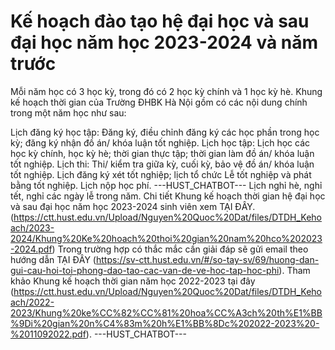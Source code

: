 # Kế hoạch đào tạo hệ đại học và sau đại học năm học 2023-2024 và năm trước

Mỗi năm học có 3 học kỳ, trong đó có 2 học kỳ chính và 1 học kỳ hè. Khung kế hoạch thời gian của Trường ĐHBK Hà Nội gồm có các nội dung chính trong một năm học như sau:

Lịch đăng ký học tập: Đăng ký, điều chỉnh đăng ký các học phần trong học kỳ; đăng ký nhận đồ án/ khóa luận tốt nghiệp. Lịch học tập: Lịch học các học kỳ chính, học kỳ hè; thời gian thực tập; thời gian làm đồ án/ khóa luận tốt nghiệp. Lịch thi: Thi/ kiểm tra giữa kỳ, cuối kỳ, bảo vệ đồ án/ khóa luận tốt nghiệp. Lịch đăng ký xét tốt nghiệp; lịch tổ chức Lễ tốt nghiệp và phát bằng tốt nghiệp. Lịch nộp học phí. 
 ---HUST_CHATBOT---
Lịch nghỉ hè, nghỉ tết, nghỉ các ngày lễ trong năm. Chi tiết Khung kế hoạch thời gian hệ đại học và sau đại học năm học 2023-2024 sinh viên xem TẠI ĐÂY. (https://ctt.hust.edu.vn/Upload/Nguyen%20Quoc%20Dat/files/DTDH_Kehoach/2023-2024/Khung%20Ke%20hoach%20thoi%20gian%20nam%20hco%202023-2024.pdf)
Trong trường hợp có thắc mắc cần giải đáp sẽ gửi email theo hướng dẫn TẠI ĐÂY (https://sv-ctt.hust.edu.vn/#/so-tay-sv/69/huong-dan-gui-cau-hoi-toi-phong-dao-tao-cac-van-de-ve-hoc-tap-hoc-phi). Tham khảo Khung kế hoạch thời gian năm học 2022-2023 tại đây (https://ctt.hust.edu.vn/Upload/Nguyen%20Quoc%20Dat/files/DTDH_Kehoach/2022-2023/Khung%20ke%CC%82%CC%81%20hoa%CC%A3ch%20th%E1%BB%9Di%20gian%20n%C4%83m%20h%E1%BB%8Dc%202022-2023%20-%2011092022.pdf). 
 ---HUST_CHATBOT---
